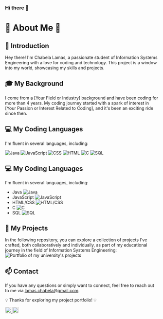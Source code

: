 ### Hi there 👋

# 🌟 About Me 🌟

## 🚀 Introduction

Hey there! I'm Chabela Lamas, a passionate student of Information Systems Engineering with a love for coding and technology. This project is a window into my world, showcasing my skills and projects.

## 🎓 My Background

I come from a [Your Field or Industry] background and have been coding for more than 4 years. My coding journey started with a spark of interest in [Your Passion or Interest Related to Coding], and it's been an exciting ride since then.

## 💻 My Coding Languages

I'm fluent in several languages, including:

<img src="[https://img.shields.io/badge/-Java-007396?style=flat-square&logo=java&logoColor=white]" alt="Java">
<img src="[https://img.shields.io/badge/-JavaScript-F7DF1E?style=flat-square&logo=javascript&logoColor=black](https://github.com/devicons/devicon/blob/v2.15.1/icons/javascript/javascript-original.svg)" alt="JavaScript">
<img src="[https://img.shields.io/badge/-HTML%2FCSS-E34F26?style=flat-square&logo=html5&logoColor=white](https://github.com/devicons/devicon/blob/v2.15.1/icons/html5/html5-original.svg)](https://github.com/devicons/devicon/blob/v2.15.1/icons/css3/css3-original.svg)" alt="CSS">
<img src="[https://img.shields.io/badge/-HTML%2FCSS-E34F26?style=flat-square&logo=html5&logoColor=white](https://github.com/devicons/devicon/blob/v2.15.1/icons/html5/html5-original.svg)" alt="HTML">
<img src="[https://img.shields.io/badge/-C-A8B9CC?style=flat-square&logo=c&logoColor=white](https://github.com/devicons/devicon/blob/v2.15.1/icons/c/c-original.svg)" alt="C">
<img src="[https://img.shields.io/badge/-SQL-4479A1?style=flat-square&logo=postgresql&logoColor=white](https://github.com/devicons/devicon/blob/v2.15.1/icons/mysql/mysql-original-wordmark.svg)" alt="SQL">

## 💻 My Coding Languages

I'm fluent in several languages, including:

- Java <img src="https://img.shields.io/badge/-Java-007396?style=flat-square&logo=java&logoColor=white" alt="Java">
- JavaScript <img src="https://img.shields.io/badge/-JavaScript-F7DF1E?style=flat-square&logo=javascript&logoColor=black" alt="JavaScript">
- HTML/CSS <img src="https://img.shields.io/badge/-HTML%2FCSS-E34F26?style=flat-square&logo=html5&logoColor=white" alt="HTML/CSS">
- C <img src="https://img.shields.io/badge/-C-A8B9CC?style=flat-square&logo=c&logoColor=white" alt="C">
- SQL <img src="https://img.shields.io/badge/-SQL-4479A1?style=flat-square&logo=mysql&logoColor=white" alt="SQL">

## 🚀 My Projects

In the following repository, you can explore a collection of projects I've crafted, both collaboratively and individually, as part of my educational journey in the field of Information Systems Engineering: ![Portfolio of my university's projects](https://github.com/ChabelaLamas/Projects_UTN)


## 📫 Contact

If you have any questions or simply want to connect, feel free to reach out to me via lamas.chabela@gmail.com.

:bulb: Thanks for exploring my project portfolio! :bulb:

<a href="https://www.linkedin.com/in/chabela-maría-lamas-0801b828b">
  <img src="https://www.linkedin.com/favicon.ico" width="20" height="20" alt="LinkedIn Icon">
</a>
<a href="mailto:lamas.chabela@gmail.com">
  <img src="https://cdn-icons-png.flaticon.com/256/281/281769.png" width="20" height="20" alt="Email Icon">

</a>


